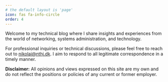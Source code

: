 ```yaml
---
# the default layout is 'page'
icon: fas fa-info-circle
order: 4
---
```


Welcome to my technical blog where I share insights and experiences from the world of networking, systems administration, and technology.

For professional inquiries or technical discussions, please feel free to reach out to <nikolai@nthj.dk>. I aim to respond to all legitimate correspondence in a timely manner.

**Disclaimer:** All opinions and views expressed on this site are my own and do not reflect the positions or policies of any current or former employer.